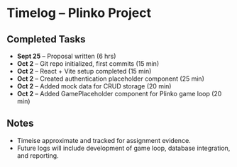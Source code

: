 # Timelog – Plinko Project

## Completed Tasks
- **Sept 25** – Proposal written (6 hrs)  
- **Oct 2** – Git repo initialized, first commits (15 min)  
- **Oct 2** – React + Vite setup completed (15 min)  
- **Oct 2** – Created authentication placeholder component (25 min)  
- **Oct 2** – Added mock data for CRUD storage (20 min)  
- **Oct 2** – Added GamePlaceholder component for Plinko game loop (20 min)


## Notes
- Timeise approximate and tracked for assignment evidence.  
- Future logs will include development of game loop, database integration, and reporting.  
